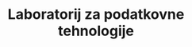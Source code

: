 ---
abbreviation: LPT
bannerImg: ''
bannerText: ''
draft: false
externalLink: ''
id: 12
location: ''
projects:
- 15
- 50
- 59
- 66
- 80
- 86
- 87
- 96
- 121
- 132
- 167
- 168
- 198
- 207
- 230
- 235
- 237
- 238
- 245
- 359
- 364
- 376
- 449
- 491
- 500
- 510
- 525
- 551
- 1568
- 1592
- 1604
summary: ''
title: Laboratorij za podatkovne tehnologije
---